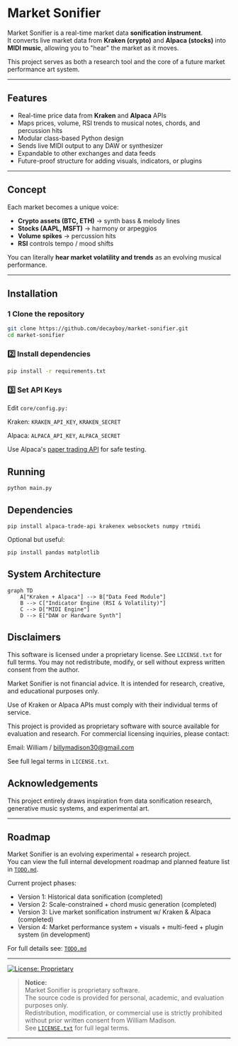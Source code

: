#  Market Sonifier

Market Sonifier is a real-time market data **sonification instrument**.  
It converts live market data from **Kraken (crypto)** and **Alpaca (stocks)** into **MIDI music**, allowing you to "hear" the market as it moves.

This project serves as both a research tool and the core of a future market performance art system.

---

##  Features

- Real-time price data from **Kraken** and **Alpaca** APIs
- Maps prices, volume, RSI trends to musical notes, chords, and percussion hits
- Modular class-based Python design
- Sends live MIDI output to any DAW or synthesizer
- Expandable to other exchanges and data feeds
- Future-proof structure for adding visuals, indicators, or plugins

---

##  Concept

Each market becomes a unique voice:
- **Crypto assets (BTC, ETH)** → synth bass & melody lines  
- **Stocks (AAPL, MSFT)** → harmony or arpeggios  
- **Volume spikes** → percussion hits  
- **RSI** controls tempo / mood shifts  

You can literally **hear market volatility and trends** as an evolving musical performance.

---

##  Installation

### 1️ Clone the repository

```bash
git clone https://github.com/decayboy/market-sonifier.git
cd market-sonifier
```
### 2️⃣ Install dependencies
```bash
pip install -r requirements.txt
```
### 3️⃣ Set API Keys
Edit ```core/config.py:```

Kraken: ```KRAKEN_API_KEY```, ```KRAKEN_SECRET```

Alpaca: ```ALPACA_API_KEY```, ```ALPACA_SECRET```

Use Alpaca's [paper trading API](https://alpaca.markets/learn/start-paper-trading) for safe testing.

## Running
```
python main.py
```

## Dependencies
```
pip install alpaca-trade-api krakenex websockets numpy rtmidi
```
Optional but useful:
```
pip install pandas matplotlib
```

## System Architecture

```mermaid
graph TD
    A["Kraken + Alpaca"] --> B["Data Feed Module"]
    B --> C["Indicator Engine (RSI & Volatility)"]
    C --> D["MIDI Engine"]
    D --> E["DAW or Hardware Synth"]
```
## Disclaimers

This software is licensed under a proprietary license.
See ```LICENSE.txt``` for full terms.
You may not redistribute, modify, or sell without express written consent from the author.

Market Sonifier is not financial advice.
It is intended for research, creative, and educational purposes only.

Use of Kraken or Alpaca APIs must comply with their individual terms of service.

This project is provided as proprietary software with source available for evaluation and research.
For commercial licensing inquiries, please contact:


Email: William / billymadison30@gmail.com

See full legal terms in ```LICENSE.txt```.

## Acknowledgements
This project entirely draws inspiration from data sonification research, generative music systems, and experimental art.

---

## Roadmap

Market Sonifier is an evolving experimental + research project.  
You can view the full internal development roadmap and planned feature list in [`TODO.md`](TODO.md).

Current project phases:
- Version 1: Historical data sonification (completed)
- Version 2: Scale-constrained + chord music generation (completed)
- Version 3: Live market sonification instrument w/ Kraken & Alpaca (completed)
- Version 4: Market performance system + visuals + multi-feed + plugin system (in development)

For full details see: [`TODO.md`](TODO.md)

---

[![License: Proprietary](https://img.shields.io/badge/license-Proprietary-blue.svg)](LICENSE.txt)

> **Notice:**  
> Market Sonifier is proprietary software.  
> The source code is provided for personal, academic, and evaluation purposes only.  
> Redistribution, modification, or commercial use is strictly prohibited without prior written consent from William Madison.  
> See [`LICENSE.txt`](LICENSE.txt) for full legal terms.

---


